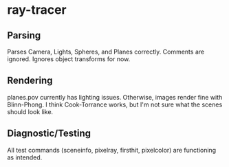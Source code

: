 # ray-tracer

## Parsing
Parses Camera, Lights, Spheres, and Planes correctly. Comments are ignored. Ignores object transforms for now.

## Rendering
planes.pov currently has lighting issues. Otherwise, images render fine with Blinn-Phong. I think Cook-Torrance works, but I'm not sure what the scenes should look like.

## Diagnostic/Testing
All test commands (sceneinfo, pixelray, firsthit, pixelcolor) are functioning as intended.
